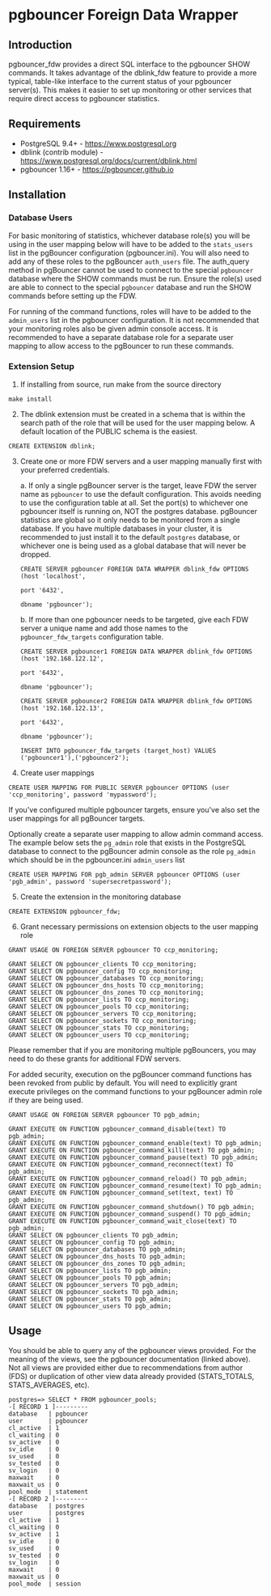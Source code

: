 # pgbouncer Foreign Data Wrapper

## Introduction

pgbouncer_fdw provides a direct SQL interface to the pgbouncer SHOW commands. It takes advantage of the dblink_fdw feature to provide a more typical, table-like interface to the current status of your pgbouncer server(s). This makes it easier to set up monitoring or other services that require direct access to pgbouncer statistics.

## Requirements

 * PostgreSQL 9.4+ - https://www.postgresql.org
 * dblink (contrib module) - https://www.postgresql.org/docs/current/dblink.html
 * pgbouncer 1.16+ - https://pgbouncer.github.io

## Installation

### Database Users

For basic monitoring of statistics, whichever database role(s) you will be using in the user mapping below will have to be added to the `stats_users` list in the pgBouncer configuration (pgbouncer.ini). You will also need to add any of these roles to the pgBouncer `auth_users` file. The auth_query method in pgBouncer cannot be used to connect to the special `pgbouncer` database where the SHOW commands must be run. Ensure the role(s) used are able to connect to the special `pgbouncer` database and run the SHOW commands before setting up the FDW.

For running of the command functions, roles will have to be added to the `admin_users` list in the pgbouncer configuration. It is not recommended that your monitoring roles also be given admin console access. It is recommended to have a separate database role for a separate user mapping to allow access to the pgBouncer to run these commands. 

### Extension Setup

1. If installing from source, run make from the source directory
```
make install
```

2. The dblink extension must be created in a schema that is within the search path of the role that will be used for the user mapping below. A default location of the PUBLIC schema is the easiest.
```
CREATE EXTENSION dblink;
```

3. Create one or more FDW servers and a user mapping manually first with your preferred credentials. 

    a. If only a single pgBouncer server is the target, leave FDW the server name as `pgbouncer` to use the default configuration. This avoids needing to use the configuration table at all. Set the port(s) to whichever one pgbouncer itself is running on, NOT the postgres database. pgBouncer statistics are global so it only needs to be monitored from a single database. If you have multiple databases in your cluster, it is recommended to just install it to the default `postgres` database, or whichever one is being used as a global database that will never be dropped.

    ```
    CREATE SERVER pgbouncer FOREIGN DATA WRAPPER dblink_fdw OPTIONS (host 'localhost',
                                                                     port '6432',
                                                                     dbname 'pgbouncer');
    ```
    b. If more than one pgbouncer needs to be targeted, give each FDW server a unique name and add those names to the `pgbouncer_fdw_targets` configuration table.
    ```
    CREATE SERVER pgbouncer1 FOREIGN DATA WRAPPER dblink_fdw OPTIONS (host '192.168.122.12',
                                                                     port '6432',
                                                                     dbname 'pgbouncer');

    CREATE SERVER pgbouncer2 FOREIGN DATA WRAPPER dblink_fdw OPTIONS (host '192.168.122.13',
                                                                     port '6432',
                                                                     dbname 'pgbouncer');

    INSERT INTO pgbouncer_fdw_targets (target_host) VALUES ('pgbouncer1'),('pgbouncer2');
    ```

4. Create user mappings
```
CREATE USER MAPPING FOR PUBLIC SERVER pgbouncer OPTIONS (user 'ccp_monitoring', password 'mypassword');
```
If you've configured multiple pgbouncer targets, ensure you've also set the user mappings for all pgBouncer targets.

Optionally create a separate user mapping to allow admin command access. The example below sets the `pg_admin` role that exists in the PostgreSQL database to connect to the pgBouncer admin console as the role `pg_admin` which should be in the pgbouncer.ini `admin_users` list
```
CREATE USER MAPPING FOR pgb_admin SERVER pgbouncer OPTIONS (user 'pgb_admin', password 'supersecretpassword');
```

5. Create the extension in the monitoring database
```
CREATE EXTENSION pgbouncer_fdw;
```

6. Grant necessary permissions on extension objects to the user mapping role
```
GRANT USAGE ON FOREIGN SERVER pgbouncer TO ccp_monitoring;

GRANT SELECT ON pgbouncer_clients TO ccp_monitoring;
GRANT SELECT ON pgbouncer_config TO ccp_monitoring;
GRANT SELECT ON pgbouncer_databases TO ccp_monitoring;
GRANT SELECT ON pgbouncer_dns_hosts TO ccp_monitoring;
GRANT SELECT ON pgbouncer_dns_zones TO ccp_monitoring;
GRANT SELECT ON pgbouncer_lists TO ccp_monitoring;
GRANT SELECT ON pgbouncer_pools TO ccp_monitoring;
GRANT SELECT ON pgbouncer_servers TO ccp_monitoring;
GRANT SELECT ON pgbouncer_sockets TO ccp_monitoring;
GRANT SELECT ON pgbouncer_stats TO ccp_monitoring;
GRANT SELECT ON pgbouncer_users TO ccp_monitoring;

```
Please remember that if you are monitoring multiple pgBouncers, you may need to do these grants for additional FDW servers.

For added security, execution on the pgBouncer command functions has been revoked from public by default. You will need to explicitly grant execute privileges on the command functions to your pgBouncer admin role if they are being used.
```
GRANT USAGE ON FOREIGN SERVER pgbouncer TO pgb_admin;

GRANT EXECUTE ON FUNCTION pgbouncer_command_disable(text) TO pgb_admin;
GRANT EXECUTE ON FUNCTION pgbouncer_command_enable(text) TO pgb_admin;
GRANT EXECUTE ON FUNCTION pgbouncer_command_kill(text) TO pgb_admin;
GRANT EXECUTE ON FUNCTION pgbouncer_command_pause(text) TO pgb_admin;
GRANT EXECUTE ON FUNCTION pgbouncer_command_reconnect(text) TO pgb_admin;
GRANT EXECUTE ON FUNCTION pgbouncer_command_reload() TO pgb_admin;
GRANT EXECUTE ON FUNCTION pgbouncer_command_resume(text) TO pgb_admin;
GRANT EXECUTE ON FUNCTION pgbouncer_command_set(text, text) TO pgb_admin;
GRANT EXECUTE ON FUNCTION pgbouncer_command_shutdown() TO pgb_admin;
GRANT EXECUTE ON FUNCTION pgbouncer_command_suspend() TO pgb_admin;
GRANT EXECUTE ON FUNCTION pgbouncer_command_wait_close(text) TO pgb_admin;
GRANT SELECT ON pgbouncer_clients TO pgb_admin;
GRANT SELECT ON pgbouncer_config TO pgb_admin;
GRANT SELECT ON pgbouncer_databases TO pgb_admin;
GRANT SELECT ON pgbouncer_dns_hosts TO pgb_admin;
GRANT SELECT ON pgbouncer_dns_zones TO pgb_admin;
GRANT SELECT ON pgbouncer_lists TO pgb_admin;
GRANT SELECT ON pgbouncer_pools TO pgb_admin;
GRANT SELECT ON pgbouncer_servers TO pgb_admin;
GRANT SELECT ON pgbouncer_sockets TO pgb_admin;
GRANT SELECT ON pgbouncer_stats TO pgb_admin;
GRANT SELECT ON pgbouncer_users TO pgb_admin;
```

## Usage
You should be able to query any of the pgbouncer views provided. For the meaning of the views, see the pgbouncer documentation (linked above). Not all views are provided either due to recommendations from author (FDS) or duplication of other view data already provided (STATS_TOTALS, STATS_AVERAGES, etc).

```
postgres=> SELECT * FROM pgbouncer_pools;
-[ RECORD 1 ]---------
database   | pgbouncer
user       | pgbouncer
cl_active  | 1
cl_waiting | 0
sv_active  | 0
sv_idle    | 0
sv_used    | 0
sv_tested  | 0
sv_login   | 0
maxwait    | 0
maxwait_us | 0
pool_mode  | statement
-[ RECORD 2 ]---------
database   | postgres
user       | postgres
cl_active  | 1
cl_waiting | 0
sv_active  | 1
sv_idle    | 0
sv_used    | 0
sv_tested  | 0
sv_login   | 0
maxwait    | 0
maxwait_us | 0
pool_mode  | session
```
